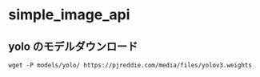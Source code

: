 # simple_image_api

## yolo のモデルダウンロード

```shell
wget -P models/yolo/ https://pjreddie.com/media/files/yolov3.weights
```
